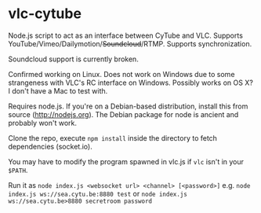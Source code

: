 vlc-cytube
=======

Node.js script to act as an interface between CyTube and VLC.  Supports YouTube/Vimeo/Dailymotion/~~Soundcloud~~/RTMP.  Supports synchronization.

Soundcloud support is currently broken.

Confirmed working on Linux.  Does not work on Windows due to some strangeness with VLC's RC interface on Windows.  Possibly works on OS X?  I don't have a Mac to test with.

Requires node.js.  If you're on a Debian-based distribution, install this from source (http://nodejs.org).  The Debian package for node is ancient and probably won't work.

Clone the repo, execute `npm install` inside the directory to fetch dependencies (socket.io).

You may have to modify the program spawned in vlc.js if `vlc` isn't in your `$PATH`.

Run it as `node index.js <websocket url> <channel> [<password>]` e.g. `node index.js ws://sea.cytu.be:8880 test` or `node index.js ws://sea.cytu.be>8880 secretroom password`
